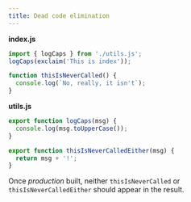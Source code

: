 ```yaml
---
title: Dead code elimination
---
```


**index.js**

```js
import { logCaps } from './utils.js';
logCaps(exclaim('This is index'));

function thisIsNeverCalled() {
  console.log(`No, really, it isn't`);
}
```

**utils.js**

```js
export function logCaps(msg) {
  console.log(msg.toUpperCase());
}

export function thisIsNeverCalledEither(msg) {
  return msg + '!';
}
```

Once _production_ built, neither `thisIsNeverCalled` or `thisIsNeverCalledEither` should appear in the result.
